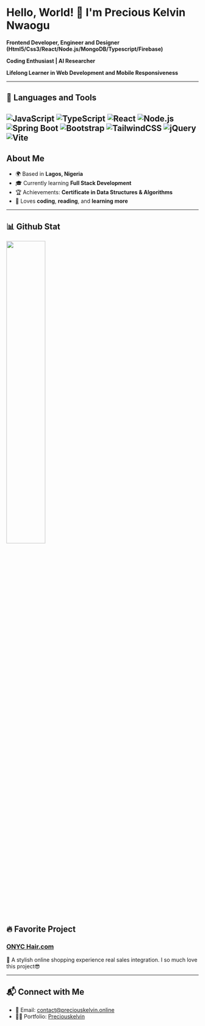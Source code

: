 # Hello, World! 👋 I'm Precious Kelvin Nwaogu

 **Frontend Developer, Engineer and Designer (Html5/Css3/React/Node.js/MongoDB/Typescript/Firebase)** 
 
 **Coding Enthusiast | AI Researcher** 
 
 **Lifelong Learner in Web Development and Mobile Responsiveness** 

---

## 📶 Languages and Tools
![JavaScript](https://img.shields.io/badge/-JavaScript-yellow?style=flat-square&logo=javascript&logoColor=white)
![TypeScript](https://img.shields.io/badge/-TypeScript-blue?style=flat-square&logo=typescript&logoColor=white)
![React](https://img.shields.io/badge/-React-blue?style=flat-square&logo=react&logoColor=white) 
![Node.js](https://img.shields.io/badge/-Node.js-green?style=flat-square&logo=node.js&logoColor=white) 
![Spring Boot](https://img.shields.io/badge/-Spring%20Boot-green?style=flat-square&logo=spring-boot&logoColor=white)
![Bootstrap](https://img.shields.io/badge/-Bootstrap-purple?style=flat-square&logo=bootstrap&logoColor=white) 
![TailwindCSS](https://img.shields.io/badge/-TailwindCSS-teal?style=flat-square&logo=tailwindcss&logoColor=white) 
![jQuery](https://img.shields.io/badge/-jQuery-blue?style=flat-square&logo=jquery&logoColor=white) 
![Vite](https://img.shields.io/badge/-Vite-darkblue?style=flat-square&logo=vite&logoColor=white)
---

## About Me  
- 🌍 Based in **Lagos, Nigeria**  
- 🎓 Currently learning **Full Stack Development**  
- 🏆 Achievements: **Certificate in Data Structures & Algorithms**   
- 🍴 Loves **coding**, **reading**, and **learning more**  

---     

## 📊 Github Stat
<a href="http://github.com/KelvinCode1234">
  <img src="https://github-readme-streak-stats.herokuapp.com/?user=KelvinCode1234&stroke=ffffff&background=0D1117&ring=5BCDEC&fire=5BCDEC&currStreakNum=ffffff&currStreakLabel=5BCDEC&sideNums=ffffff&sideLabels=ffffff&dates=ffffff&hide_border=true" width="45%">
</a>


## 🔥 Favorite Project
### [ONYC Hair.com](https://www.onychair.com/)
🔹 A stylish online shopping experience real sales integration. I so much love this project😎

---

## 📬 Connect with Me  
- 📧 Email: contact@preciouskelvin.online 
- 🧑‍💻 Portfolio: [Preciouskelvin](https://www.preciouskelvin.online/)  
